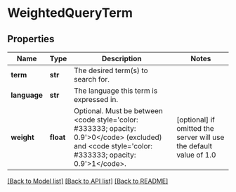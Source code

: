 # WeightedQueryTerm


## Properties
Name | Type | Description | Notes
------------ | ------------- | ------------- | -------------
**term** | **str** | The desired term(s) to search for. | 
**language** | **str** | The language this term is expressed in. | 
**weight** | **float** | Optional. Must be between &lt;code style&#x3D;&#39;color: #333333; opacity: 0.9&#39;&gt;0&lt;/code&gt; (excluded) and &lt;code style&#x3D;&#39;color: #333333; opacity: 0.9&#39;&gt;1&lt;/code&gt;. | [optional]  if omitted the server will use the default value of 1.0

[[Back to Model list]](../README.md#documentation-for-models) [[Back to API list]](../README.md#documentation-for-api-endpoints) [[Back to README]](../README.md)


